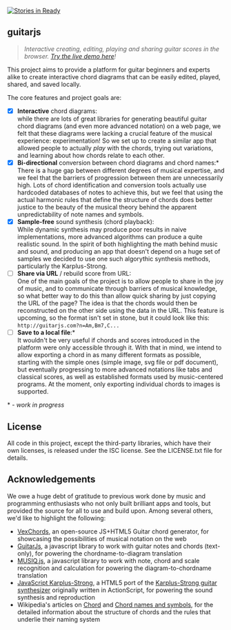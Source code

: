 [![Stories in Ready](https://badge.waffle.io/TeamOfOne/psc16-team33.png?label=ready&title=Ready)](https://waffle.io/TeamOfOne/psc16-team33)
## guitarjs

> *Interactive creating, editing, playing and sharing guitar scores in the browser.
> [Try the live demo here](https://teamofone.github.io/guitarjs/#/app/playlists/1/noname)!*

This project aims to provide a platform for guitar beginners and experts alike to create interactive chord diagrams that can be easily edited, played, shared, and saved locally.

The core features and project goals are:

- [x] **Interactive** chord diagrams:  
    while there are lots of great libraries for generating beautiful guitar chord diagrams
    (and even more advanced notation) on a web page,
    we felt that these diagrams were lacking a crucial feature of the musical experience: experimentation!
    So we set up to create a similar app that allowed people to actually *play* with the chords,
    trying out variations, and learning about how chords relate to each other.
- [x] **Bi-directional** conversion between chord diagrams and chord names:\*  
    There is a huge gap between different degrees of musical expertise,
    and we feel that the barriers of progression between them are unnecessarily high.
    Lots of chord identification and conversion tools actually use hardcoded databases of notes to achieve this,
    but we feel that using the actual harmonic rules that define the structure of chords
    does better justice to the beauty of the musical theory
    behind the apparent unpredictability of note names and symbols.
- [x] **Sample-free** sound synthesis (chord playback):  
    While dynamic synthesis may produce poor results in naive implementations, 
    more advanced algorithms can produce a quite realistic sound.
    In the spirit of both highlighting the math behind music and sound,
    and producing an app that doesn't depend on a huge set of samples
    we decided to use one such algorythic synthesis methods,
    particularly the Karplus-Strong.
- [ ] **Share via URL** / rebuild score from URL:  
    One of the main goals of the project is to allow people to share in the joy of music,
    and to communicate through barriers of musical knowledge,
    so what better way to do this than allow quick sharing by just copying the URL of the page?
    The idea is that the chords would then be reconstructed on the other side using the data in the URL.
    This feature is upcoming, so the format isn't set in stone, but it could look like this:
    `http://guitarjs.com?n=Am,Bm7,C...`
- [ ] **Save to a local file**:\*  
    It wouldn't be very useful if chords and scores introduced in the platform were only accessible through it.
    With that in mind, we intend to allow exporting a chord in as many different formats as possible,
    starting with the simple ones (simple image, svg file or pdf document),
    but eventually progressing to more advanced notations like tabs and classical scores,
    as well as established formats used by music-centered programs.
    At the moment, only exporting individual chords to images is supported.
    
\* - *work in progress*

## License

All code in this project, except the third-party libraries, which have their own licenses,
is released under the ISC license. See the LICENSE.txt file for details.

## Acknowledgements

We owe a huge debt of gratitude to previous work done by music and programming enthusiasts
who not only built brilliant apps and tools, but provided the source for all to use and build upon.
Among several others, we'd like to highlight the following:

- [VexChords](http://www.vexflow.com/vexchords/),
  an open-source JS+HTML5 Guitar chord generator,
  for showcasing the possibilities of musical notation on the web
- [GuitarJs](http://naiquevin.github.io/GuitarJs/),
  a javascript library to work with guitar notes and chords (text-only),
  for powering the chordname-to-diagram translation
- [MUSIQ.js](https://github.com/studioludens/musiqjs/),
  a javascript library to work with note, chord and scale recognition and calculation
  for powering the diagram-to-chordname translation
- [JavaScript Karplus-Strong](http://amid.fish/javascript-karplus-strong),
  a HTML5 port of the
  [Karplus-Strong guitar synthesizer](http://lab.andre-michelle.com/karplus-strong-guitar)
  originally written in ActionScript,
  for powering the sound synthesis and reproduction
- Wikipedia's articles on [Chord](https://en.wikipedia.org/wiki/Chord_(music)#Tabular_notation) and
  [Chord names and symbols](https://en.wikipedia.org/wiki/Chord_names_and_symbols_(popular_music)),
  for the detailed information about the structure of chords and the rules that underlie their naming system
